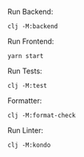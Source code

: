 Run Backend:

```shell
clj -M:backend
```

Run Frontend:

```shell
yarn start
```

Run Tests:

```shell
clj -M:test
```

Formatter:

```shell
clj -M:format-check
```

Run Linter:

```shell
clj -M:kondo
```
